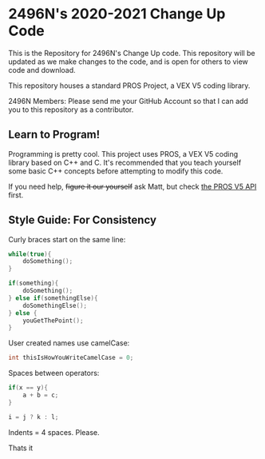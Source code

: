 # 2496N's 2020-2021 Change Up Code

This is the Repository for 2496N's Change Up code. This repository will be updated as we make changes to the code, and is open for others to view code and download.

This repository houses a standard PROS Project, a VEX V5 coding library.

2496N Members: Please send me your GitHub Account so that I can add you to this repository as a contributor.

## Learn to Program!

Programming is pretty cool. This project uses PROS, a VEX V5 coding library based on C++ and C. It's recommended that you teach yourself some basic C++ concepts before attempting to modify this code. 

If you need help, ~~figure it our yourself~~ ask Matt, but check [the PROS V5 API](https://pros.cs.purdue.edu/v5/api/index.html) first.

## Style Guide: For Consistency

Curly braces start on the same line:
```cpp
while(true){
    doSomething();
}

if(something){
    doSomething();
} else if(somethingElse){
    doSomethingElse();
} else {
    youGetThePoint();
}
```
User created names use camelCase:
```cpp
int thisIsHowYouWriteCamelCase = 0;
```
Spaces between operators:
```cpp
if(x == y){
    a + b = c;
}

i = j ? k : l;
```
Indents = 4 spaces. Please.

Thats it

